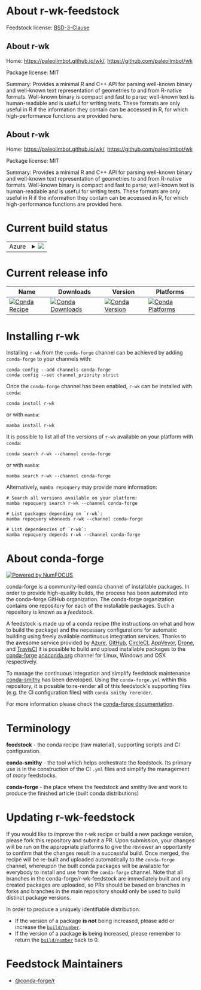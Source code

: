 About r-wk-feedstock
====================

Feedstock license: [BSD-3-Clause](https://github.com/conda-forge/r-wk-feedstock/blob/main/LICENSE.txt)


About r-wk
----------

Home: https://paleolimbot.github.io/wk/, https://github.com/paleolimbot/wk

Package license: MIT

Summary: Provides a minimal R and C++ API for parsing well-known binary and well-known text representation of geometries to and from R-native formats. Well-known binary is compact and fast to parse; well-known text is human-readable and is useful for writing tests. These formats are only useful in R if the information they contain can be accessed in R, for which high-performance functions are provided here.

About r-wk
----------

Home: https://paleolimbot.github.io/wk/, https://github.com/paleolimbot/wk

Package license: MIT

Summary: Provides a minimal R and C++ API for parsing well-known binary and well-known text representation of geometries to and from R-native formats. Well-known binary is compact and fast to parse; well-known text is human-readable and is useful for writing tests. These formats are only useful in R if the information they contain can be accessed in R, for which high-performance functions are provided here.

Current build status
====================


<table>
    
  <tr>
    <td>Azure</td>
    <td>
      <details>
        <summary>
          <a href="https://dev.azure.com/conda-forge/feedstock-builds/_build/latest?definitionId=11558&branchName=main">
            <img src="https://dev.azure.com/conda-forge/feedstock-builds/_apis/build/status/r-wk-feedstock?branchName=main">
          </a>
        </summary>
        <table>
          <thead><tr><th>Variant</th><th>Status</th></tr></thead>
          <tbody><tr>
              <td>linux_64_r_base4.3</td>
              <td>
                <a href="https://dev.azure.com/conda-forge/feedstock-builds/_build/latest?definitionId=11558&branchName=main">
                  <img src="https://dev.azure.com/conda-forge/feedstock-builds/_apis/build/status/r-wk-feedstock?branchName=main&jobName=linux&configuration=linux%20linux_64_r_base4.3" alt="variant">
                </a>
              </td>
            </tr><tr>
              <td>linux_64_r_base4.4</td>
              <td>
                <a href="https://dev.azure.com/conda-forge/feedstock-builds/_build/latest?definitionId=11558&branchName=main">
                  <img src="https://dev.azure.com/conda-forge/feedstock-builds/_apis/build/status/r-wk-feedstock?branchName=main&jobName=linux&configuration=linux%20linux_64_r_base4.4" alt="variant">
                </a>
              </td>
            </tr><tr>
              <td>linux_aarch64_r_base4.3</td>
              <td>
                <a href="https://dev.azure.com/conda-forge/feedstock-builds/_build/latest?definitionId=11558&branchName=main">
                  <img src="https://dev.azure.com/conda-forge/feedstock-builds/_apis/build/status/r-wk-feedstock?branchName=main&jobName=linux&configuration=linux%20linux_aarch64_r_base4.3" alt="variant">
                </a>
              </td>
            </tr><tr>
              <td>linux_aarch64_r_base4.4</td>
              <td>
                <a href="https://dev.azure.com/conda-forge/feedstock-builds/_build/latest?definitionId=11558&branchName=main">
                  <img src="https://dev.azure.com/conda-forge/feedstock-builds/_apis/build/status/r-wk-feedstock?branchName=main&jobName=linux&configuration=linux%20linux_aarch64_r_base4.4" alt="variant">
                </a>
              </td>
            </tr><tr>
              <td>linux_ppc64le_r_base4.3</td>
              <td>
                <a href="https://dev.azure.com/conda-forge/feedstock-builds/_build/latest?definitionId=11558&branchName=main">
                  <img src="https://dev.azure.com/conda-forge/feedstock-builds/_apis/build/status/r-wk-feedstock?branchName=main&jobName=linux&configuration=linux%20linux_ppc64le_r_base4.3" alt="variant">
                </a>
              </td>
            </tr><tr>
              <td>linux_ppc64le_r_base4.4</td>
              <td>
                <a href="https://dev.azure.com/conda-forge/feedstock-builds/_build/latest?definitionId=11558&branchName=main">
                  <img src="https://dev.azure.com/conda-forge/feedstock-builds/_apis/build/status/r-wk-feedstock?branchName=main&jobName=linux&configuration=linux%20linux_ppc64le_r_base4.4" alt="variant">
                </a>
              </td>
            </tr><tr>
              <td>osx_64_r_base4.3</td>
              <td>
                <a href="https://dev.azure.com/conda-forge/feedstock-builds/_build/latest?definitionId=11558&branchName=main">
                  <img src="https://dev.azure.com/conda-forge/feedstock-builds/_apis/build/status/r-wk-feedstock?branchName=main&jobName=osx&configuration=osx%20osx_64_r_base4.3" alt="variant">
                </a>
              </td>
            </tr><tr>
              <td>osx_64_r_base4.4</td>
              <td>
                <a href="https://dev.azure.com/conda-forge/feedstock-builds/_build/latest?definitionId=11558&branchName=main">
                  <img src="https://dev.azure.com/conda-forge/feedstock-builds/_apis/build/status/r-wk-feedstock?branchName=main&jobName=osx&configuration=osx%20osx_64_r_base4.4" alt="variant">
                </a>
              </td>
            </tr><tr>
              <td>osx_arm64_r_base4.3</td>
              <td>
                <a href="https://dev.azure.com/conda-forge/feedstock-builds/_build/latest?definitionId=11558&branchName=main">
                  <img src="https://dev.azure.com/conda-forge/feedstock-builds/_apis/build/status/r-wk-feedstock?branchName=main&jobName=osx&configuration=osx%20osx_arm64_r_base4.3" alt="variant">
                </a>
              </td>
            </tr><tr>
              <td>osx_arm64_r_base4.4</td>
              <td>
                <a href="https://dev.azure.com/conda-forge/feedstock-builds/_build/latest?definitionId=11558&branchName=main">
                  <img src="https://dev.azure.com/conda-forge/feedstock-builds/_apis/build/status/r-wk-feedstock?branchName=main&jobName=osx&configuration=osx%20osx_arm64_r_base4.4" alt="variant">
                </a>
              </td>
            </tr><tr>
              <td>win_64_r_base4.3</td>
              <td>
                <a href="https://dev.azure.com/conda-forge/feedstock-builds/_build/latest?definitionId=11558&branchName=main">
                  <img src="https://dev.azure.com/conda-forge/feedstock-builds/_apis/build/status/r-wk-feedstock?branchName=main&jobName=win&configuration=win%20win_64_r_base4.3" alt="variant">
                </a>
              </td>
            </tr><tr>
              <td>win_64_r_base4.4</td>
              <td>
                <a href="https://dev.azure.com/conda-forge/feedstock-builds/_build/latest?definitionId=11558&branchName=main">
                  <img src="https://dev.azure.com/conda-forge/feedstock-builds/_apis/build/status/r-wk-feedstock?branchName=main&jobName=win&configuration=win%20win_64_r_base4.4" alt="variant">
                </a>
              </td>
            </tr>
          </tbody>
        </table>
      </details>
    </td>
  </tr>
</table>

Current release info
====================

| Name | Downloads | Version | Platforms |
| --- | --- | --- | --- |
| [![Conda Recipe](https://img.shields.io/badge/recipe-r--wk-green.svg)](https://anaconda.org/conda-forge/r-wk) | [![Conda Downloads](https://img.shields.io/conda/dn/conda-forge/r-wk.svg)](https://anaconda.org/conda-forge/r-wk) | [![Conda Version](https://img.shields.io/conda/vn/conda-forge/r-wk.svg)](https://anaconda.org/conda-forge/r-wk) | [![Conda Platforms](https://img.shields.io/conda/pn/conda-forge/r-wk.svg)](https://anaconda.org/conda-forge/r-wk) |

Installing r-wk
===============

Installing `r-wk` from the `conda-forge` channel can be achieved by adding `conda-forge` to your channels with:

```
conda config --add channels conda-forge
conda config --set channel_priority strict
```

Once the `conda-forge` channel has been enabled, `r-wk` can be installed with `conda`:

```
conda install r-wk
```

or with `mamba`:

```
mamba install r-wk
```

It is possible to list all of the versions of `r-wk` available on your platform with `conda`:

```
conda search r-wk --channel conda-forge
```

or with `mamba`:

```
mamba search r-wk --channel conda-forge
```

Alternatively, `mamba repoquery` may provide more information:

```
# Search all versions available on your platform:
mamba repoquery search r-wk --channel conda-forge

# List packages depending on `r-wk`:
mamba repoquery whoneeds r-wk --channel conda-forge

# List dependencies of `r-wk`:
mamba repoquery depends r-wk --channel conda-forge
```


About conda-forge
=================

[![Powered by
NumFOCUS](https://img.shields.io/badge/powered%20by-NumFOCUS-orange.svg?style=flat&colorA=E1523D&colorB=007D8A)](https://numfocus.org)

conda-forge is a community-led conda channel of installable packages.
In order to provide high-quality builds, the process has been automated into the
conda-forge GitHub organization. The conda-forge organization contains one repository
for each of the installable packages. Such a repository is known as a *feedstock*.

A feedstock is made up of a conda recipe (the instructions on what and how to build
the package) and the necessary configurations for automatic building using freely
available continuous integration services. Thanks to the awesome service provided by
[Azure](https://azure.microsoft.com/en-us/services/devops/), [GitHub](https://github.com/),
[CircleCI](https://circleci.com/), [AppVeyor](https://www.appveyor.com/),
[Drone](https://cloud.drone.io/welcome), and [TravisCI](https://travis-ci.com/)
it is possible to build and upload installable packages to the
[conda-forge](https://anaconda.org/conda-forge) [anaconda.org](https://anaconda.org/)
channel for Linux, Windows and OSX respectively.

To manage the continuous integration and simplify feedstock maintenance
[conda-smithy](https://github.com/conda-forge/conda-smithy) has been developed.
Using the ``conda-forge.yml`` within this repository, it is possible to re-render all of
this feedstock's supporting files (e.g. the CI configuration files) with ``conda smithy rerender``.

For more information please check the [conda-forge documentation](https://conda-forge.org/docs/).

Terminology
===========

**feedstock** - the conda recipe (raw material), supporting scripts and CI configuration.

**conda-smithy** - the tool which helps orchestrate the feedstock.
                   Its primary use is in the construction of the CI ``.yml`` files
                   and simplify the management of *many* feedstocks.

**conda-forge** - the place where the feedstock and smithy live and work to
                  produce the finished article (built conda distributions)


Updating r-wk-feedstock
=======================

If you would like to improve the r-wk recipe or build a new
package version, please fork this repository and submit a PR. Upon submission,
your changes will be run on the appropriate platforms to give the reviewer an
opportunity to confirm that the changes result in a successful build. Once
merged, the recipe will be re-built and uploaded automatically to the
`conda-forge` channel, whereupon the built conda packages will be available for
everybody to install and use from the `conda-forge` channel.
Note that all branches in the conda-forge/r-wk-feedstock are
immediately built and any created packages are uploaded, so PRs should be based
on branches in forks and branches in the main repository should only be used to
build distinct package versions.

In order to produce a uniquely identifiable distribution:
 * If the version of a package **is not** being increased, please add or increase
   the [``build/number``](https://docs.conda.io/projects/conda-build/en/latest/resources/define-metadata.html#build-number-and-string).
 * If the version of a package **is** being increased, please remember to return
   the [``build/number``](https://docs.conda.io/projects/conda-build/en/latest/resources/define-metadata.html#build-number-and-string)
   back to 0.

Feedstock Maintainers
=====================

* [@conda-forge/r](https://github.com/conda-forge/r/)


